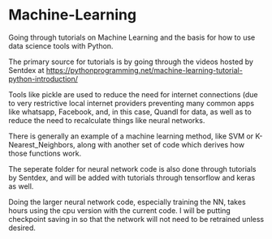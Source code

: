 # Machine-Learning
Going through tutorials on Machine Learning and the basis for how to use data science tools with Python.

The primary source for tutorials is by going through the videos hosted by Sentdex at https://pythonprogramming.net/machine-learning-tutorial-python-introduction/

Tools like pickle are used to reduce the need for internet connections (due to very restrictive local internet providers preventing many common apps like whatsapp, Facebook, and, in this case, Quandl for data, as well as to reduce the need to recalculate things like neural networks.

There is generally an example of a machine learning method, like SVM or K-Nearest_Neighbors, along with another set of code which derives how those functions work.

The seperate folder for neural network code is also done through tutorials by Sentdex, and will be added with tutorials through tensorflow and keras as well.

Doing the larger neural network code, especially training the NN, takes hours using the cpu version with the current code. I will be putting checkpoint saving in so that the network will not need to be retrained unless desired.
